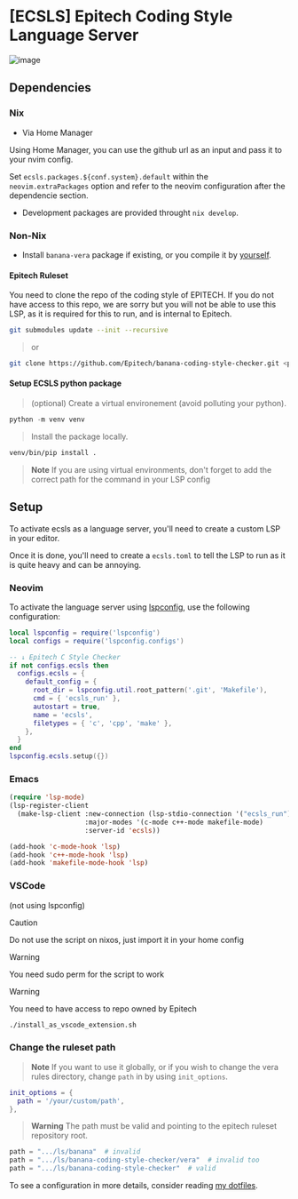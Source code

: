 # [ECSLS] Epitech Coding Style Language Server

![image](https://github.com/Sigmapitech-meta/ecsls/assets/53050011/87543f76-5eb2-4a58-a685-37592aae38bf)

## Dependencies

### Nix

- Via Home Manager

Using Home Manager, you can use the github url as an input and pass it to your
nvim config.

Set `ecsls.packages.${conf.system}.default` within the `neovim.extraPackages`
option and refer to the neovim configuration after the dependencie section.

- Development packages are provided throught `nix develop`.

### Non-Nix

- Install `banana-vera` package if existing, or you compile it by
[yourself](https://gist.github.com/Sigmanificient/6ef147920ad057ef6bcd9b057f81d83d).

#### Epitech Ruleset

You need to clone the repo of the coding style of EPITECH. If you do not have
access to this repo, we are sorry but you will not be able to use this LSP, as
it is required for this to run, and is internal to Epitech.

```bash
git submodules update --init --recursive
```

> or
```bash
git clone https://github.com/Epitech/banana-coding-style-checker.git <path>
```

#### Setup ECSLS python package

> (optional) Create a virtual environement (avoid polluting your python).
```py
python -m venv venv
```

> Install the package locally.
```bash
venv/bin/pip install .
```

> **Note**
> If you are using virtual environments, don't forget to add the correct path
> for the command in your LSP config


## Setup

To activate ecsls as a language server, you'll need to create a custom LSP in
your editor.

Once it is done, you'll need to create a `ecsls.toml` to tell the LSP to run
as it is quite heavy and can be annoying.

### Neovim

To activate the language server using
[lspconfig](https://github.com/neovim/nvim-lspconfig), use the following
configuration:

```lua
local lspconfig = require('lspconfig')
local configs = require('lspconfig.configs')

-- ↓ Epitech C Style Checker
if not configs.ecsls then
  configs.ecsls = {
    default_config = {
      root_dir = lspconfig.util.root_pattern('.git', 'Makefile'),
      cmd = { 'ecsls_run' },
      autostart = true,
      name = 'ecsls',
      filetypes = { 'c', 'cpp', 'make' },
    },
  }
end
lspconfig.ecsls.setup({})
```

### Emacs

```lisp
(require 'lsp-mode)
(lsp-register-client
  (make-lsp-client :new-connection (lsp-stdio-connection '("ecsls_run"))
                   :major-modes '(c-mode c++-mode makefile-mode)
                   :server-id 'ecsls))

(add-hook 'c-mode-hook 'lsp)
(add-hook 'c++-mode-hook 'lsp)
(add-hook 'makefile-mode-hook 'lsp)
```

### VSCode

(not using lspconfig)

> [!CAUTION]
> Do not use the script on nixos, just import it in your home config

> [!WARNING]
> You need sudo perm for the script to work

> [!WARNING]
> You need to have access to repo owned by Epitech

```sh
./install_as_vscode_extension.sh
```

### Change the ruleset path

> **Note**
> If you want to use it globally, or if you wish to change the vera rules
> directory, change `path` in by using `init_options`.

```lua
init_options = {
  path = '/your/custom/path',
},
```

> **Warning**
> The path must be valid and pointing to the epitech ruleset repository root.

```py
path = ".../ls/banana"  # invalid
path = ".../ls/banana-coding-style-checker/vera"  # invalid too
path = ".../ls/banana-coding-style-checker"  # valid
```

To see a configuration in more details, consider reading
[my dotfiles](https://github.com/Sigmanificient/dotfiles/blob/master/home/nvim/default.nix).
